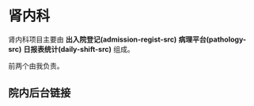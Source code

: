 # 肾内科

肾内科项目主要由 **出入院登记(admission-regist-src)** **病理平台(pathology-src)** **日报表统计(daily-shift-src)** 组成。

前两个由我负责。

## 院内后台链接

